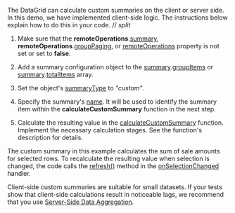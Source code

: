 The DataGrid can calculate custom summaries on the client or server side. In this demo, we have implemented client-side logic. The instructions below explain how to do this in your code.
// _split_

1. Make sure that the **remoteOperations**.[summary](/Documentation/ApiReference/UI_Components/dxDataGrid/Configuration/remoteOperations/#summary), **remoteOperations**.[groupPaging](/Documentation/ApiReference/UI_Components/dxDataGrid/Configuration/remoteOperations/#groupPaging), or [remoteOperations](/Documentation/ApiReference/UI_Components/dxDataGrid/Configuration/remoteOperations/) property is not set or set to **false**.

1. Add a summary configuration object to the [summary](/Documentation/ApiReference/UI_Components/dxDataGrid/Configuration/summary/).[groupItems](/Documentation/ApiReference/UI_Components/dxDataGrid/Configuration/summary/groupItems/) or [summary](/Documentation/ApiReference/UI_Components/dxDataGrid/Configuration/summary/).[totalItems](/Documentation/ApiReference/UI_Components/dxDataGrid/Configuration/summary/totalItems/) array.

1. Set the object's [summaryType](/Documentation/ApiReference/UI_Components/dxDataGrid/Configuration/summary/totalItems/#summaryType) to *"custom"*.

1. Specify the summary's [name](/Documentation/ApiReference/UI_Components/dxDataGrid/Configuration/summary/totalItems/#name). It will be used to identify the summary item within the **calculateCustomSummary** function in the next step.

1. Calculate the resulting value in the [calculateCustomSummary](/Documentation/ApiReference/UI_Components/dxDataGrid/Configuration/summary/#calculateCustomSummary) function. Implement the necessary calculation stages. See the function's description for details.

The custom summary in this example calculates the sum of sale amounts for selected rows. To recalculate the resulting value when selection is changed, the code calls the [refresh()](/Documentation/ApiReference/UI_Components/dxDataGrid/Methods/#refresh) method in the [onSelectionChanged](/Documentation/ApiReference/UI_Components/dxDataGrid/Configuration/#onSelectionChanged) handler.

Client-side custom summaries are suitable for small datasets. If your tests show that client-side calculations result in noticeable lags, we recommend that you use [Server-Side Data Aggregation](/Documentation/Guide/UI_Components/DataGrid/Summaries/Custom_Aggregate_Function/#Server-Side_Data_Aggregation).
